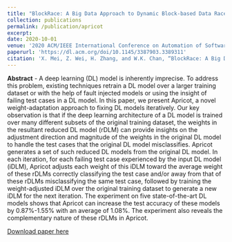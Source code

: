 ```yaml
---
title: "BlockRace: A Big Data Approach to Dynamic Block-based Data Race Detection for Multithreaded Programs"
collection: publications
permalink: /publication/apricot
excerpt:
date: 2020-10-01
venue: '2020 ACM/IEEE International Conference on Automation of Software Test (AST)'
paperurl: 'https://dl.acm.org/doi/10.1145/3387903.3389311'
citation: 'X. Mei, Z. Wei, H. Zhang, and W.K. Chan, “BlockRace: A Big Data Approach to Dynamic Block-based Data Race Detection for Multithreaded Programs,” In Proceedings of ACM/IEEE International Conference on Automation of Software Test (AST), 2020, pp. 71-80.'
---
```

**Abstract** - A deep learning (DL) model is inherently imprecise. To address this problem, existing techniques retrain a DL model over a larger training dataset or with the help of fault injected models or using the insight of failing test cases in a DL model. In this paper, we present Apricot, a novel weight-adaptation approach to fixing DL models iteratively. Our key observation is that if the deep learning architecture of a DL model is trained over many different subsets of the original training dataset, the weights in the resultant reduced DL model (rDLM) can provide insights on the adjustment direction and magnitude of the weights in the original DL model to handle the test cases that the original DL model misclassifies. Apricot generates a set of such reduced DL models from the original DL model. In each iteration, for each failing test case experienced by the input DL model (iDLM), Apricot adjusts each weight of this iDLM toward the average weight of these rDLMs correctly classifying the test case and/or away from that of these rDLMs misclassifying the same test case, followed by training the weight-adjusted iDLM over the original training dataset to generate a new iDLM for the next iteration. The experiment on five state-of-the-art DL models shows that Apricot can increase the test accuracy of these models by 0.87%-1.55% with an average of 1.08%. The experiment also reveals the complementary nature of these rDLMs in Apricot.

[Download paper here](https://dl.acm.org/doi/10.1145/3387903.3389311)


